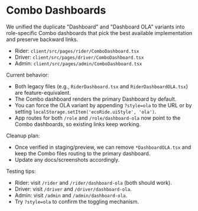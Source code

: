 # Combo Dashboards

We unified the duplicate "Dashboard" and "Dashboard OLA" variants into role-specific Combo dashboards that pick the best available implementation and preserve backward links.

- Rider: `client/src/pages/rider/ComboDashboard.tsx`
- Driver: `client/src/pages/driver/ComboDashboard.tsx`
- Admin: `client/src/pages/admin/ComboDashboard.tsx`

Current behavior:
- Both legacy files (e.g., `RiderDashboard.tsx` and `RiderDashboardOLA.tsx`) are feature-equivalent.
- The Combo dashboard renders the primary Dashboard by default.
- You can force the OLA variant by appending `?style=ola` to the URL or by setting `localStorage.setItem('ecoRide.uiStyle', 'ola')`.
- App routes for both `/role` and `/role/dashboard-ola` now point to the Combo dashboards, so existing links keep working.

Cleanup plan:
- Once verified in staging/preview, we can remove `*DashboardOLA.tsx` and keep the Combo files routing to the primary dashboard.
- Update any docs/screenshots accordingly.

Testing tips:
- Rider: visit `/rider` and `/rider/dashboard-ola` (both should work).
- Driver: visit `/driver` and `/driver/dashboard-ola`.
- Admin: visit `/admin` and `/admin/dashboard-ola`.
- Try `?style=ola` to confirm the toggling mechanism.
